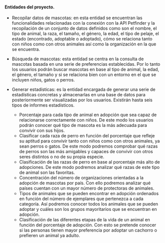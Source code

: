 #### Entidades del proyecto.

* Recopilar datos de mascotas: en esta entidad se encuentran las funcionalidades relacionadas con la conexión con la API Petfinder y la recopilación de un conjunto de datos definidos como son el nombre, el tipo de animal, la raza, el tamaño, el género, la edad, el tipo de pelaje, el estado (encontrado, adoptable o adoptado), cómo se relaciona tanto con niños como con otros animales así como la organización en la que se encuentra.

* Búsqueda de mascotas: esta entidad se centra en la consulta de mascotas basada en una serie de preferencias establecidas. Por lo tanto los usuarios podrán buscar mascotas en base al tipo de animal, la edad, el género, el tamaño y si se relaciona bien con un entorno en el que se incluyen niños, gatos o perros.
  
* Generar estadísticas: es la entidad encargada de generar una serie de estadísticas concretas y almacenarlas en una base de datos para posteriormente ser visualizadas por los usuarios. Existirán hasta seis tipos de informes estadísticos.
  
    - Porcentaje para cada tipo de animal en adopción que sea capaz de relacionarse correctamente con niños. De este modo los usuarios podrán conocer qué tipo de mascota es la más adecuada para convivir con sus hijos.
    - Clasificar cada raza de perro en función del porcentaje que refleje su aptitud para convivir tanto con niños como con otros animales, ya sean perros o gatos. De este modo podremos comprobar qué razas de perros son las más amigables y capaces de convivir con otros seres distintos o no de su propia especie.
    - Clasificación de las razas de perro en base al porcentaje más alto de adopciones. De este modo podremos analizar qué razas de este tipo de animal son las favoritas.
    - Concentración del número de organizaciones orientadas a la adopción de mascotas por país. Con ello podremos analizar qué países cuentan con un mayor número de protectoras de animales.
    - Tipos de animales que se pueden encontrar en adopción ordenados en función del número de ejemplares que pertenezca a cada categoría. Así podremos conocer todos los animales que se pueden adoptar y cuáles son los grupos mayoritarios que se encuentran en adopción.
    - Clasificación de las diferentes etapas de la vida de un animal en función del porcentaje de adopción. Con esto se pretende conocer si las personas tienen mayor preferencia por adoptar un cachorro o prefieren un animal ya adulto.
     
